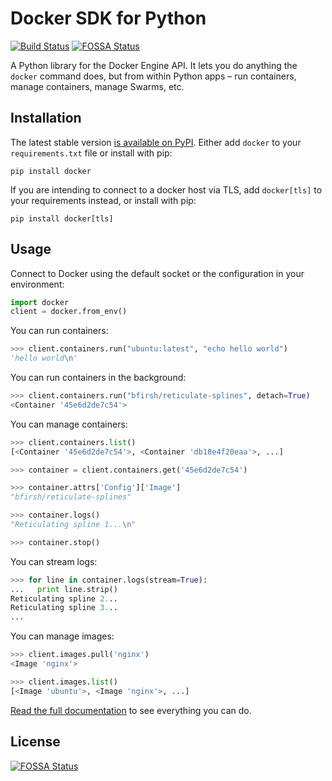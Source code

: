 # Docker SDK for Python

[![Build Status](https://travis-ci.org/docker/docker-py.svg?branch=master)](https://travis-ci.org/docker/docker-py)
[![FOSSA Status](https://app.fossa.io/api/projects/git%2Bgithub.com%2Fjeffdinotoriverbed%2Fdocker-py.svg?type=shield)](https://app.fossa.io/projects/git%2Bgithub.com%2Fjeffdinotoriverbed%2Fdocker-py?ref=badge_shield)

A Python library for the Docker Engine API. It lets you do anything the `docker` command does, but from within Python apps – run containers, manage containers, manage Swarms, etc.

## Installation

The latest stable version [is available on PyPI](https://pypi.python.org/pypi/docker/). Either add `docker` to your `requirements.txt` file or install with pip:

    pip install docker

If you are intending to connect to a docker host via TLS, add `docker[tls]` to your requirements instead, or install with pip:

    pip install docker[tls]

## Usage

Connect to Docker using the default socket or the configuration in your environment:

```python
import docker
client = docker.from_env()
```

You can run containers:

```python
>>> client.containers.run("ubuntu:latest", "echo hello world")
'hello world\n'
```

You can run containers in the background:

```python
>>> client.containers.run("bfirsh/reticulate-splines", detach=True)
<Container '45e6d2de7c54'>
```

You can manage containers:

```python
>>> client.containers.list()
[<Container '45e6d2de7c54'>, <Container 'db18e4f20eaa'>, ...]

>>> container = client.containers.get('45e6d2de7c54')

>>> container.attrs['Config']['Image']
"bfirsh/reticulate-splines"

>>> container.logs()
"Reticulating spline 1...\n"

>>> container.stop()
```

You can stream logs:

```python
>>> for line in container.logs(stream=True):
...   print line.strip()
Reticulating spline 2...
Reticulating spline 3...
...
```

You can manage images:

```python
>>> client.images.pull('nginx')
<Image 'nginx'>

>>> client.images.list()
[<Image 'ubuntu'>, <Image 'nginx'>, ...]
```

[Read the full documentation](https://docker-py.readthedocs.io) to see everything you can do.


## License
[![FOSSA Status](https://app.fossa.io/api/projects/git%2Bgithub.com%2Fjeffdinotoriverbed%2Fdocker-py.svg?type=large)](https://app.fossa.io/projects/git%2Bgithub.com%2Fjeffdinotoriverbed%2Fdocker-py?ref=badge_large)